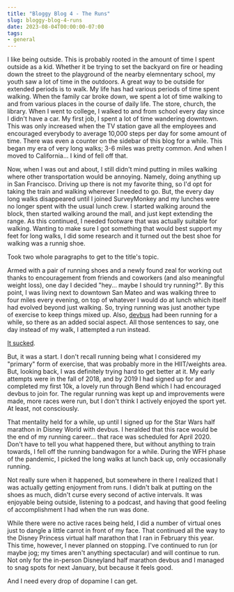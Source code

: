 ```yaml
---
title: "Bloggy Blog 4 - The Runs"
slug: bloggy-blog-4-runs
date: 2023-08-04T00:00:00-07:00
tags:
- general
---
```

I like being outside. This is probably rooted in the amount of time I spent outside as a kid. Whether it be trying to set the backyard on fire or heading down the street to the playground of the nearby elemnentary school, my youth saw a lot of time in the outdoors. A great way to be outside for extended periods is to walk. My life has had various periods of time spent walking. When the family car broke down, we spent a lot of time walking to and from various places in the course of daily life. The store, church, the library. When I went to college, I walked to and from school every day since I didn't have a car. My first job, I spent a lot of time wandering downtown. This was only increased when the TV station gave all the employees and encouraged everybody to average 10,000 steps per day for some amount of time. There was even a counter on the sidebar of this blog for a while. This began my era of very long walks; 3-6 miles was pretty common. And when I moved to California... I kind of fell off that.

Now, when I was out and about, I still didn't mind putting in miles walking where other transportation would be annoying. Namely, doing anything up in San Francisco. Driving up there is not my favorite thing, so I'd opt for taking the train and walking wherever I needed to go. But, the every day long walks disappeared until I joined SurveyMonkey and my lunches were no longer spent with the usual lunch crew. I started walking around the block, then started walking around the mall, and just kept extending the range. As this continued, I needed footware that was actually suitable for walking. Wanting to make sure I got something that would best support my feet for long walks, I did some research and it turned out the best shoe for walking was a runnig shoe.

Took two whole paragraphs to get to the title's topic.

Armed with a pair of running shoes and a newly found zeal for working out thanks to encouragement from friends and coworkers (and also meaningful weight loss), one day I decided "hey... maybe I should try running?". By this point, I was living next to downtown San Mateo and was walking three to four miles every evening, on top of whatever I would do at lunch which itself had evolved beyond just walking. So, trying running was just another type of exercise to keep things mixed up. Also, [devbus](https://dxprog.com/entry/dark-over-light) had been running for a while, so there as an added social aspect. All those sentences to say, one day instead of my walk, I attempted a run instead.

[It sucked](https://i.imgur.com/eu8LpJB.jpg).

But, it was a start. I don't recall running being what I considered my "primary" form of exercise, that was probably more in the HIIT/weights area. But, looking back, I was definitely trying hard to get better at it. My early attempts were in the fall of 2018, and by 2019 I had signed up for and completed my first 10k, a lovely run through Bend which I had encouraged devbus to join for. The regular running was kept up and improvements were made, more races were run, but I don't think I actively enjoyed the sport yet. At least, not consciously.

That mentality held for a while, up until I signed up for the Star Wars half marathon in Disney World with devbus. I heralded that this race would be the end of my running career... that race was scheduled for April 2020. Don't have to tell you what happened there, but without anything to train towards, I fell off the running bandwagon for a while. During the WFH phase of the pandemic, I picked the long walks at lunch back up, only occasionally running.

Not really sure when it happened, but somewhere in there I realized that I was actually getting enjoyment from runs. I didn't balk at putting on the shoes as much, didn't curse every second of active intervals. It was enjoyable being outside, listening to a podcast, and having that good feeling of accomplishment I had when the run was done.

While there were no active races being held, I did a number of virtual ones just to dangle a little carrot in front of my face. That continued all the way to the Disney Princess virtual half marathon that I ran in February this year. This time, however, I never planned on stopping. I've continued to run (or maybe jog; my times aren't anything spectacular) and will continue to run. Not only for the in-person Disneyland half marathon devbus and I managed to snag spots for next January, but because it feels good.

And I need every drop of dopamine I can get.
